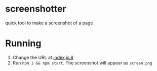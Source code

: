 # screenshotter
quick tool to make a screenshot of a page

# Running
1. Change the URL at [index.js:8](https://github.com/asko/screenshotter/blob/master/index.js#L8)
2. Run `npm i && npm start`. The screenshot will appear as `screen.png`